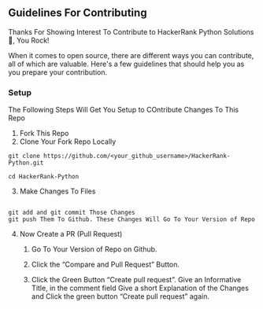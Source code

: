 ## Guidelines For Contributing
Thanks For Showing Interest To Contribute to HackerRank Python Solutions 💖, You Rock!

When it comes to open source, there are different ways you can contribute, all of which are valuable. Here's a few guidelines that should help you as you prepare your contribution.

### Setup
The Following Steps Will Get You Setup to COntribute Changes To This Repo

1. Fork This Repo
2. Clone Your Fork Repo Locally

```
git clone https://github.com/<your_github_username>/HackerRank-Python.git

cd HackerRank-Python
```
3. Make Changes To Files

```

git add and git commit Those Changes
git push Them To Github. These Changes Will Go To Your Version of Repo

```

4. Now Create a PR (Pull Request) 
    1. Go To Your Version of Repo on Github.

    2. Click the “Compare and Pull Request” Button.

    3. Click the Green Button “Create pull request”. Give an Informative Title, in the comment field Give a short Explanation of the Changes and Click the      green button “Create pull request” again.
